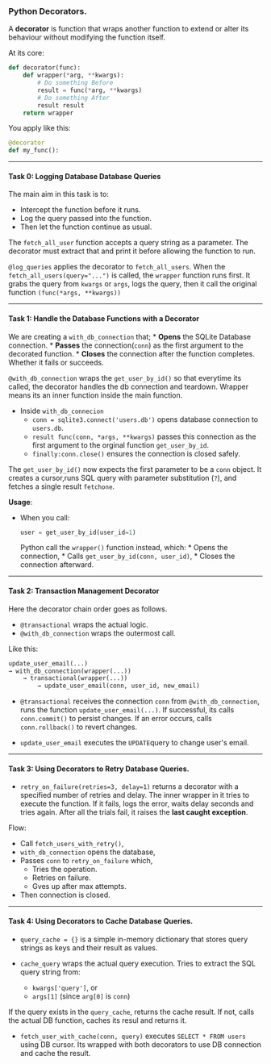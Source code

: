 ### Python Decorators.

A **decorator** is function that wraps another function to extend or alter its behaviour without modifying the function itself.

At its core:
```python
def decorator(func):
    def wrapper(*arg, **kwargs):
        # Do something Before
        result = func(*arg, **kwargs)
        # Do something After
        result result
    return wrapper
```

You apply like this:
```python
@decorator
def my_func():
```

---

#### Task 0: Logging Database Database Queries

The main aim in this task is to:
* Intercept the function before it runs.
* Log the query passed into the function.
* Then let the function continue as usual.

The `fetch_all_user` function accepts a query string as a parameter. The decorator must extract that and print it before allowing the function to run.

`@log_queries` applies the decorator to `fetch_all_users`. When the `fetch_all_users(query="...")` is called, the `wrapper` function runs first. It grabs the query from `kwargs` or `args`, logs the query, then it call the original function `(func(*args, **kwargs))`

---

#### Task 1: Handle the Database Functions with a Decorator

We are creating a `with_db_connection` that;
    * __Opens__ the SQLite Database connection.
    * __Passes__ the connection(`conn`) as the first argument to the decorated function.
    * __Closes__ the connection after the function completes. Whether it fails or succeeds.

`@with_db_connection` wraps the `get_user_by_id()` so that everytime its called, the decorator handles the db connection and teardown. Wrapper means its an inner function inside the main function.

* Inside `with_db_connecion`
    * `conn = sqlite3.connect('users.db')` opens database connection to `users.db`.
    * `result func(conn, *args, **kwargs)` passes this connection as the first argument to the orginal function `get_user_by_id`.
    * `finally:conn.close()` ensures the connection is closed safely.

The `get_user_by_id()` now expects the first parameter to be a `conn` object. It creates a cursor,runs SQL query with parameter substitution (`?`), and fetches a single result `fetchone`.

__Usage__:

* When you call:
    ```python
    user = get_user_by_id(user_id=1)
    ```
    Python call the `wrapper()` function instead, which:
        * Opens the connection,
        * Calls `get_user_by_id(conn, user_id)`,
        * Closes the connection afterward.

---

#### Task 2: Transaction Management Decorator

Here the decorator chain order goes as follows.
* `@transactional` wraps the actual logic.
* `@with_db_connection` wraps the outermost call.

Like this: 
```python
update_user_email(...) 
→ with_db_connection(wrapper(...))
    → transactional(wrapper(...))
        → update_user_email(conn, user_id, new_email)
```

* `@transactional` receives the connection `conn` from `@with_db_connection`, runs the function `update_user_email(...)`. If successful, its calls `conn.commit()` to persist changes. If an error occurs, calls `conn.rollback()` to revert changes.

* `update_user_email` executes the `UPDATE`query to change user's email.

---

#### Task 3: Using Decorators to Retry Database Queries.

* `retry_on_failure(retries=3, delay=1)` returns a decorator with a specified number of retries and delay. The inner wrapper in it tries to execute the function. If it fails, logs the error, waits delay seconds and tries again. After all the trials fail, it raises the __last caught exception__.

Flow:
* Call `fetch_users_with_retry()`,
* `with_db_connection` opens the database,
* Passes `conn` to `retry_on_failure` which,
    * Tries the operation.
    * Retries on failure.
    * Gves up after max attempts.
* Then connection is closed.

---

#### Task 4: Using Decorators to Cache Database Queries.

* `query_cache = {}` is a simple in-memory dictionary that stores query strings as keys and their result as values.

* `cache_query` wraps the actual query execution. Tries to extract the SQL query string from:
    * `kwargs['query']`, or
    *  `args[1]` (since `arg[0]` is `conn`)

If the query exists in the `query_cache`, returns the cache result. If not, calls the actual DB function, caches its resul and returns it.

* `fetch_user_with_cache(conn, query)` executes `SELECT * FROM users` using DB cursor. Its wrapped with both decorators to use DB connection and cache the result.

